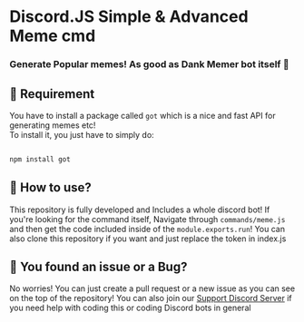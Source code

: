 # Discord.JS Simple & Advanced Meme cmd

### Generate Popular memes! As good as Dank Memer bot itself 🐸

## 📕 Requirement 

You have to install a package called `got` which is a nice and fast API for generating memes etc! <br>
To install it, you just have to simply do:

```js

npm install got

```

## 📗 How to use?

This repository is fully developed and Includes a whole discord bot!
If you're looking for the command itself, Navigate through `commands/meme.js` and then get the code included inside of the `module.exports.run`!
You can also clone this repository if you want and just replace the token in index.js



## 🐛 You found an issue or a Bug?

No worries! You can just create a pull request or a new issue as you can see on the top of the repository!
You can also join our [Support Discord Server](https://discord.gg/2RPg23k) if you need help with coding this or coding Discord bots in general
